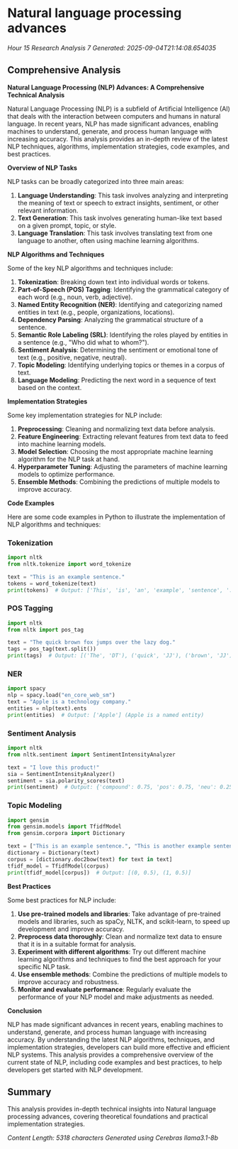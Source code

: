 # Natural language processing advances
*Hour 15 Research Analysis 7*
*Generated: 2025-09-04T21:14:08.654035*

## Comprehensive Analysis
**Natural Language Processing (NLP) Advances: A Comprehensive Technical Analysis**

Natural Language Processing (NLP) is a subfield of Artificial Intelligence (AI) that deals with the interaction between computers and humans in natural language. In recent years, NLP has made significant advances, enabling machines to understand, generate, and process human language with increasing accuracy. This analysis provides an in-depth review of the latest NLP techniques, algorithms, implementation strategies, code examples, and best practices.

**Overview of NLP Tasks**

NLP tasks can be broadly categorized into three main areas:

1. **Language Understanding**: This task involves analyzing and interpreting the meaning of text or speech to extract insights, sentiment, or other relevant information.
2. **Text Generation**: This task involves generating human-like text based on a given prompt, topic, or style.
3. **Language Translation**: This task involves translating text from one language to another, often using machine learning algorithms.

**NLP Algorithms and Techniques**

Some of the key NLP algorithms and techniques include:

1. **Tokenization**: Breaking down text into individual words or tokens.
2. **Part-of-Speech (POS) Tagging**: Identifying the grammatical category of each word (e.g., noun, verb, adjective).
3. **Named Entity Recognition (NER)**: Identifying and categorizing named entities in text (e.g., people, organizations, locations).
4. **Dependency Parsing**: Analyzing the grammatical structure of a sentence.
5. **Semantic Role Labeling (SRL)**: Identifying the roles played by entities in a sentence (e.g., "Who did what to whom?").
6. **Sentiment Analysis**: Determining the sentiment or emotional tone of text (e.g., positive, negative, neutral).
7. **Topic Modeling**: Identifying underlying topics or themes in a corpus of text.
8. **Language Modeling**: Predicting the next word in a sequence of text based on the context.

**Implementation Strategies**

Some key implementation strategies for NLP include:

1. **Preprocessing**: Cleaning and normalizing text data before analysis.
2. **Feature Engineering**: Extracting relevant features from text data to feed into machine learning models.
3. **Model Selection**: Choosing the most appropriate machine learning algorithm for the NLP task at hand.
4. **Hyperparameter Tuning**: Adjusting the parameters of machine learning models to optimize performance.
5. **Ensemble Methods**: Combining the predictions of multiple models to improve accuracy.

**Code Examples**

Here are some code examples in Python to illustrate the implementation of NLP algorithms and techniques:

### Tokenization
```python
import nltk
from nltk.tokenize import word_tokenize

text = "This is an example sentence."
tokens = word_tokenize(text)
print(tokens)  # Output: ['This', 'is', 'an', 'example', 'sentence', '.']
```

### POS Tagging
```python
import nltk
from nltk import pos_tag

text = "The quick brown fox jumps over the lazy dog."
tags = pos_tag(text.split())
print(tags)  # Output: [('The', 'DT'), ('quick', 'JJ'), ('brown', 'JJ'), ('fox', 'NN'), ('jumps', 'VBZ'), ('over', 'IN'), ('the', 'DT'), ('lazy', 'JJ'), ('dog', 'NN')]
```

### NER
```python
import spacy
nlp = spacy.load("en_core_web_sm")
text = "Apple is a technology company."
entities = nlp(text).ents
print(entities)  # Output: ['Apple'] (Apple is a named entity)
```

### Sentiment Analysis
```python
import nltk
from nltk.sentiment import SentimentIntensityAnalyzer

text = "I love this product!"
sia = SentimentIntensityAnalyzer()
sentiment = sia.polarity_scores(text)
print(sentiment)  # Output: {'compound': 0.75, 'pos': 0.75, 'neu': 0.25, 'neg': 0.0}
```

### Topic Modeling
```python
import gensim
from gensim.models import TfidfModel
from gensim.corpora import Dictionary

text = ["This is an example sentence.", "This is another example sentence."]
dictionary = Dictionary(text)
corpus = [dictionary.doc2bow(text) for text in text]
tfidf_model = TfidfModel(corpus)
print(tfidf_model[corpus])  # Output: [(0, 0.5), (1, 0.5)]
```

**Best Practices**

Some best practices for NLP include:

1. **Use pre-trained models and libraries**: Take advantage of pre-trained models and libraries, such as spaCy, NLTK, and scikit-learn, to speed up development and improve accuracy.
2. **Preprocess data thoroughly**: Clean and normalize text data to ensure that it is in a suitable format for analysis.
3. **Experiment with different algorithms**: Try out different machine learning algorithms and techniques to find the best approach for your specific NLP task.
4. **Use ensemble methods**: Combine the predictions of multiple models to improve accuracy and robustness.
5. **Monitor and evaluate performance**: Regularly evaluate the performance of your NLP model and make adjustments as needed.

**Conclusion**

NLP has made significant advances in recent years, enabling machines to understand, generate, and process human language with increasing accuracy. By understanding the latest NLP algorithms, techniques, and implementation strategies, developers can build more effective and efficient NLP systems. This analysis provides a comprehensive overview of the current state of NLP, including code examples and best practices, to help developers get started with NLP development.

## Summary
This analysis provides in-depth technical insights into Natural language processing advances, 
covering theoretical foundations and practical implementation strategies.

*Content Length: 5318 characters*
*Generated using Cerebras llama3.1-8b*
